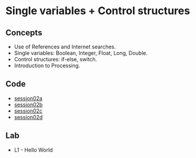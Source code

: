 <h1>Single variables + Control structures</h1>
<h2>Concepts</h2>
<ul>
<li>Use of References and Internet searches.
<li>Single variables: Boolean, Integer, Float, Long, Double.
<li>Control structures: if-else, switch.
<li>Introduction to Processing.
</ul>
<h2>Code</h2>
<ul>
<li> <a href="https://github.com/enricguaus/programacio/tree/master/session02/session02a">session02a</a>
<li> <a href="https://github.com/enricguaus/programacio/tree/master/session02/session02b">session02b</a>
<li> <a href="https://github.com/enricguaus/programacio/tree/master/session02/session02c">session02c</a>
<li> <a href="https://github.com/enricguaus/programacio/tree/master/session02/session02d">session02d</a>
</ul>
<h2>Lab</h2>
<ul>
<li>L1 - Hello World
</ul>

